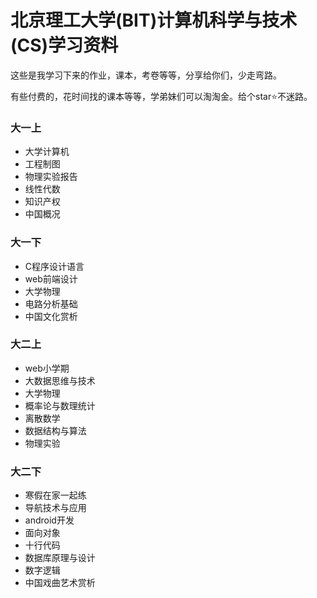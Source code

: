 # 北京理工大学(BIT)计算机科学与技术(CS)学习资料

这些是我学习下来的作业，课本，考卷等等，分享给你们，少走弯路。

有些付费的，花时间找的课本等等，学弟妹们可以淘淘金。给个star⭐不迷路。

### 大一上

- 大学计算机
- 工程制图
- 物理实验报告
- 线性代数
- 知识产权
- 中国概况

### 大一下

- C程序设计语言
- web前端设计
- 大学物理
- 电路分析基础
- 中国文化赏析

### 大二上

- web小学期
- 大数据思维与技术
- 大学物理
- 概率论与数理统计
- 离散数学
- 数据结构与算法
- 物理实验

### 大二下

- 寒假在家一起练
- 导航技术与应用
- android开发
- 面向对象
- 十行代码
- 数据库原理与设计
- 数字逻辑
- 中国戏曲艺术赏析